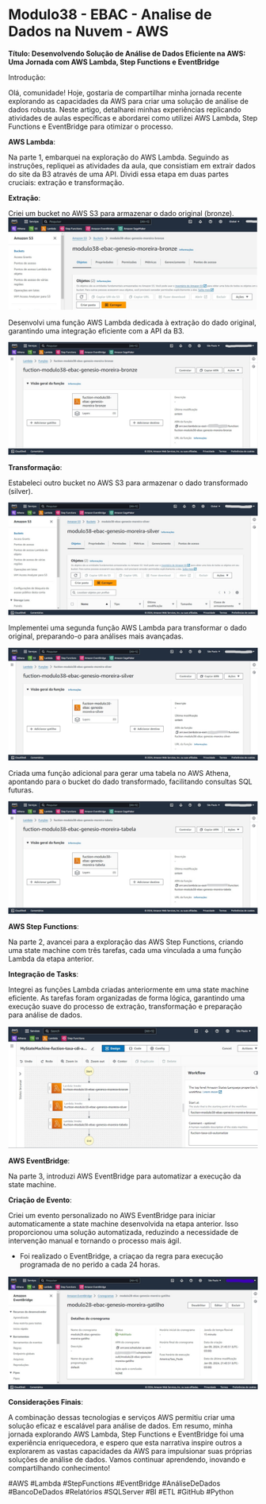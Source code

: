 # Modulo38 - EBAC - Analise de Dados na Nuvem - AWS

**Título: Desenvolvendo Solução de Análise de Dados Eficiente na AWS: Uma Jornada com AWS Lambda, Step Functions e EventBridge**

Introdução:

Olá, comunidade! Hoje, gostaria de compartilhar minha jornada recente explorando as capacidades da AWS para criar uma solução de análise de dados robusta. Neste artigo, detalharei minhas experiências replicando atividades de aulas específicas e abordarei como utilizei AWS Lambda, Step Functions e EventBridge para otimizar o processo.

**AWS Lambda**: 

Na parte 1, embarquei na exploração do AWS Lambda. Seguindo as instruções, repliquei as atividades da aula, que consistiam em extrair dados do site da B3 através de uma API. Dividi essa etapa em duas partes cruciais: extração e transformação.

**Extração**:

Criei um bucket no AWS S3 para armazenar o dado original (bronze).
![](https://github.com/Genesio-Moreira87/Modulo38-ebac/blob/main/images/Criar%20um%20bucket%20no%20AWS%20S3%20para%20salvar%20o%20dado%20original%20bronze.jpg?raw=true)  


Desenvolvi uma função AWS Lambda dedicada à extração do dado original, garantindo uma integração eficiente com a API da B3.  

![](https://github.com/Genesio-Moreira87/Modulo38-ebac/blob/main/images/Criar%20uma%20fun%C3%A7%C3%A3o%20AWS%20Lambda%20para%20extrair%20o%20dado%20original.jpg?raw=true)  

**Transformação**:

Estabeleci outro bucket no AWS S3 para armazenar o dado transformado (silver).

![](https://github.com/Genesio-Moreira87/Modulo38-ebac/blob/main/images/-%20Criar%20um%20bucket%20no%20AWS%20S3%20para%20salvar%20o%20dado%20transformado%20silver.jpg?raw=true)  

Implementei uma segunda função AWS Lambda para transformar o dado original, preparando-o para análises mais avançadas.

![](https://github.com/Genesio-Moreira87/Modulo38-ebac/blob/main/images/Criar%20uma%20fun%C3%A7%C3%A3o%20AWS%20Lambda%20para%20transformar%20o%20dado%20original.jpg?raw=true)  

Criada uma função adicional para gerar uma tabela no AWS Athena, apontando para o bucket do dado transformado, facilitando consultas SQL futuras.

![](https://github.com/Genesio-Moreira87/Modulo38-ebac/blob/main/images/Criar%20uma%20fun%C3%A7%C3%A3o%20AWS%20Lambda%20para%20criar%20uma%20tabela%20no%20AWS%20Athena%20apontando%20para%20o%20bucket%20do%20dado%20transformado.jpg?raw=true)  


**AWS Step Functions**: 

Na parte 2, avancei para a exploração das AWS Step Functions, criando uma state machine com três tarefas, cada uma vinculada a uma função Lambda da etapa anterior.

**Integração de Tasks**:

Integrei as funções Lambda criadas anteriormente em uma state machine eficiente.
As tarefas foram organizadas de forma lógica, garantindo uma execução suave do processo de extração, transformação e preparação para análise de dados.

![](https://github.com/Genesio-Moreira87/Modulo38-ebac/blob/main/images/print_step_functions1.jpg?raw=true)  

**AWS EventBridge**: 

Na parte 3, introduzi AWS EventBridge para automatizar a execução da state machine.

**Criação de Evento**:

Criei um evento personalizado no AWS EventBridge para iniciar automaticamente a state machine desenvolvida na etapa anterior.
Isso proporcionou uma solução automatizada, reduzindo a necessidade de intervenção manual e tornando o processo mais ágil.

- Foi realizado o EventBridge, a criaçao da regra para execução programada de no perido a cada 24 horas.  

![](https://github.com/Genesio-Moreira87/Modulo38-ebac/blob/main/images/print%20amazon%20eventbridge.jpg?raw=true)  

**Considerações Finais**:

A combinação dessas tecnologias e serviços AWS permitiu criar uma solução eficaz e escalável para análise de dados.
Em resumo, minha jornada explorando AWS Lambda, Step Functions e EventBridge foi uma experiência enriquecedora, e espero que esta narrativa inspire outros a explorarem as vastas capacidades da AWS para impulsionar suas próprias soluções de análise de dados. Vamos continuar aprendendo, inovando e compartilhando conhecimento!

#AWS #Lambda #StepFunctions #EventBridge #AnáliseDeDados #BancoDeDados #Relatórios #SQLServer #BI #ETL #GitHub #Python





